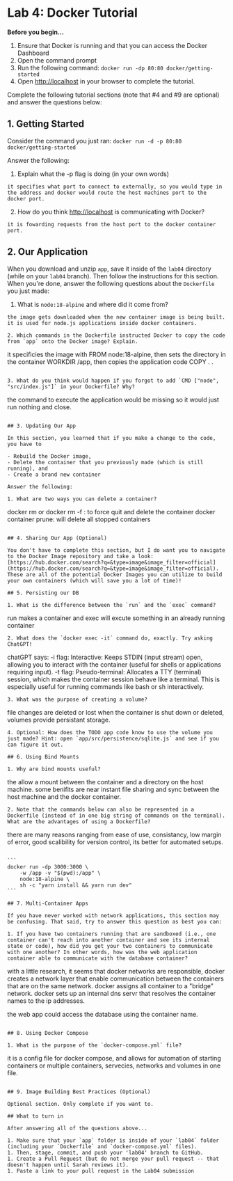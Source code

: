 # Lab 4: Docker Tutorial

**Before you begin...**

1. Ensure that Docker is running and that you can access the Docker Dashboard
1. Open the command prompt
1. Run the following command: `docker run -dp 80:80 docker/getting-started`
1. Open [http://localhost](http://localhost) in your browser to complete the tutorial.

Complete the following tutorial sections (note that #4 and #9 are optional) and answer the questions below:

## 1. Getting Started

Consider the command you just ran: `docker run -d -p 80:80 docker/getting-started`

Answer the following:

1. Explain what the -p flag is doing (in your own words)

```
it specifies what port to connect to externally, so you would type in the address and docker would route the host machines port to the docker port.
```

2. How do you think [http://localhost](http://localhost) is communicating with Docker?

```
it is fowarding requests from the host port to the docker container port.
```

## 2. Our Application

When you download and unzip `app`, save it inside of the `lab04` directory (while on your `lab04` branch). Then follow the instructions for this section. When you're done, answer the following questions about the `Dockerfile` you just made:

1. What is `node:18-alpine` and where did it come from?

```
the image gets downloaded when the new container image is being built. it is used for node.js applications inside docker containers.

2. Which commands in the Dockerfile instructed Docker to copy the code from `app` onto the Docker image? Explain.
```

it specificies the image with FROM node:18-alpine, then sets the directory in the container WORKDIR /app, then copies the application code COPY . .

```

3. What do you think would happen if you forgot to add `CMD ["node", "src/index.js"]` in your Dockerfile? Why?
```

the command to execute the application would be missing so it would just run nothing and close.

```

## 3. Updating Our App

In this section, you learned that if you make a change to the code, you have to

- Rebuild the Docker image,
- Delete the container that you previously made (which is still running), and
- Create a brand new container

Answer the following:

1. What are two ways you can delete a container?
```

docker rm <name> or docker rm -f <name>: to force quit and delete the container
docker container prune: will delete all stopped containers

```

## 4. Sharing Our App (Optional)

You don't have to complete this section, but I do want you to navigate to the Docker Image repository and take a look: [https://hub.docker.com/search?q=&type=image&image_filter=official](https://hub.docker.com/search?q=&type=image&image_filter=official). These are all of the potential Docker Images you can utilize to build your own containers (which will save you a lot of time)!

## 5. Persisting our DB

1. What is the difference between the `run` and the `exec` command?
```

run makes a container and exec will excute something in an already running container

```
2. What does the `docker exec -it` command do, exactly. Try asking ChatGPT!
```

chatGPT says:
-i flag:
Interactive: Keeps STDIN (input stream) open, allowing you to interact with the container (useful for shells or applications requiring input).
-t flag:
Pseudo-terminal: Allocates a TTY (terminal) session, which makes the container session behave like a terminal. This is especially useful for running commands like bash or sh interactively.

```
3. What was the purpose of creating a volume?
```

file changes are deleted or lost when the container is shut down or deleted, volumes provide persistant storage.

```
4. Optional: How does the TODO app code know to use the volume you just made? Hint: open `app/src/persistence/sqlite.js` and see if you can figure it out.

## 6. Using Bind Mounts

1. Why are bind mounts useful?
```

the allow a mount between the container and a directory on the host machine. some benifits are near instant file sharing and sync between the host machine and the docker container.

```
2. Note that the commands below can also be represented in a Dockerfile (instead of in one big string of commands on the terminal). What are the advantages of using a Dockerfile?

```

there are many reasons ranging from ease of use, consistancy, low margin of error, good scalibility for version control, its better for automated setups.

````

```
docker run -dp 3000:3000 \
    -w /app -v "$(pwd):/app" \
    node:18-alpine \
    sh -c "yarn install && yarn run dev"
```

## 7. Multi-Container Apps

If you have never worked with network applications, this section may be confusing. That said, try to answer this question as best you can:

1. If you have two containers running that are sandboxed (i.e., one container can't reach into another container and see its internal state or code), how did you get your two containers to communicate with one another? In other words, how was the web application container able to communicate with the database container?
````

with a little research, it seems that docker networks are responsible, docker creates a network layer that enable communication between the containers that are on the same network. docker assigns all container to a "bridge" network. docker sets up an internal dns servr that resolves the container names to the ip addresses.

the web app could access the database using the container name.

```

## 8. Using Docker Compose

1. What is the purpose of the `docker-compose.yml` file?
```

it is a config file for docker compose, and allows for automation of starting containers or multiple containers, servecies, networks and volumes in one file.

```

## 9. Image Building Best Practices (Optional)

Optional section. Only complete if you want to.

## What to turn in

After answering all of the questions above...

1. Make sure that your `app` folder is inside of your `lab04` folder (including your `Dockerfile` and `docker-compose.yml` files).
1. Then, stage, commit, and push your 'lab04' branch to GitHub.
1. Create a Pull Request (but do not merge your pull request -- that doesn't happen until Sarah reviews it).
1. Paste a link to your pull request in the Lab04 submission
```
